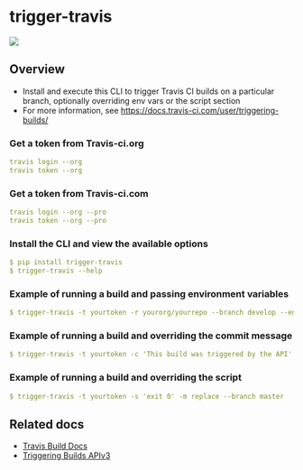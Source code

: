 # trigger-travis
![](https://cdn.travis-ci.com/images/logos/TravisCI-Full-Color-45e242791b7752b745a7ae53f265acd4.png)

## Overview
* Install and execute this CLI to trigger Travis CI builds on a particular branch, optionally overriding env vars or the script section
* For more information, see https://docs.travis-ci.com/user/triggering-builds/

### Get a token from Travis-ci.org 
```yaml
travis login --org
travis token --org
```

### Get a token from Travis-ci.com
```yaml
travis login --org --pro
travis token --org --pro
```

### Install the CLI and view the available options
```yaml
$ pip install trigger-travis
$ trigger-travis --help
```

### Example of running a build and passing environment variables
```yaml
$ trigger-travis -t yourtoken -r yourorg/yourrepo --branch develop --env SOMEENV=value,ANOTHERENV=anothervalue --mergemode deep_merge --pro
```

### Example of running a build and overriding the commit message
```yaml
$ trigger-travis -t yourtoken -c 'This build was triggered by the API' --branch master
```

### Example of running a build and overriding the script
```yaml
$ trigger-travis -t yourtoken -s 'exit 0' -m replace --branch master
```

## Related docs
* [Travis Build Docs](https://docs.travis-ci.com/user/customizing-the-build)
* [Triggering Builds APIv3](https://docs.travis-ci.com/user/triggering-builds/)
